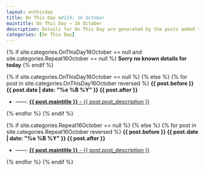 ```yaml
---
layout: onthisday
title: On This Day &#124; 16 October
maintitle: On This Day — 16 October
description: Details for On This Day are genarated by the posts added to the website so the content is subject to changes/updates over time.
categories: [On This Day]
---
```


{% if site.categories.OnThisDay16October == null and site.categories.Repeat16October == null %}
<strong>Sorry no known details for today</strong>
{% endif %}

{% if site.categories.OnThisDay16October == null %}
{% else %}
{% for post in site.categories.OnThisDay16October reversed %}
<strong>{{ post.before }} {{ post.date | date: "%e %B %Y" }} {{ post.after }}</strong>
<ul>
<li> ——: <a href="{{ post.url }}"><strong>{{ post.maintitle }}</strong> - {{ post.post_description }}</a></li>
</ul>
{% endfor %}
{% endif %}

{% if site.categories.Repeat16October == null %}
{% else %}
{% for post in site.categories.Repeat16October reversed %}
<strong>{{ post.before }} {{ post.date | date: "%e %B %Y" }} {{ post.after }}</strong>
<ul>
<li> ——: <a href="{{ post.url }}"><strong>{{ post.maintitle }}</strong> - {{ post.post_description }}</a></li>
</ul>
{% endfor %}
{% endif %}
